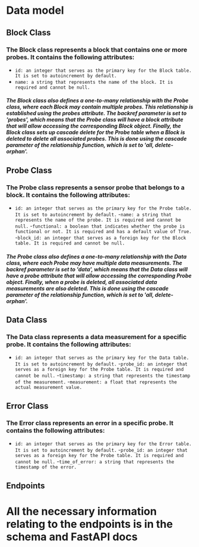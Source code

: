 # Data model
## Block Class
### The Block class represents a block that contains one or more probes. It contains the following attributes:

- ```id: an integer that serves as the primary key for the Block table. It is set to autoincrement by default.```
- ```name: a string that represents the name of the block. It is required and cannot be null.```

##### The Block class also defines a one-to-many relationship with the Probe class, where each Block may contain multiple probes. This relationship is established using the probes attribute. The backref parameter is set to 'probes', which means that the Probe class will have a block attribute that will allow accessing the corresponding Block object. Finally, the Block class sets up cascade delete for the Probe table when a Block is deleted to delete all associated probes. This is done using the cascade parameter of the relationship function, which is set to 'all, delete-orphan'.

## Probe Class
### The Probe class represents a sensor probe that belongs to a block. It contains the following attributes:

- ```id: an integer that serves as the primary key for the Probe table. It is set to autoincrement by default.```
-```name: a string that represents the name of the probe. It is required and cannot be null.```
-```functional: a boolean that indicates whether the probe is functional or not. It is required and has a default value of True.```
-```block_id: an integer that serves as a foreign key for the Block table. It is required and cannot be null.```

##### The Probe class also defines a one-to-many relationship with the Data class, where each Probe may have multiple data measurements. The backref parameter is set to 'data', which means that the Data class will have a probe attribute that will allow accessing the corresponding Probe object. Finally, when a probe is deleted, all associated data measurements are also deleted. This is done using the cascade parameter of the relationship function, which is set to 'all, delete-orphan'.

## Data Class
### The Data class represents a data measurement for a specific probe. It contains the following attributes:

- ```id: an integer that serves as the primary key for the Data table. It is set to autoincrement by default.```
-```probe_id: an integer that serves as a foreign key for the Probe table. It is required and cannot be null.```
-```timestamp: a string that represents the timestamp of the measurement.```
-```measurement: a float that represents the actual measurement value.```

## Error Class
### The Error class represents an error in a specific probe. It contains the following attributes:

- ```id: an integer that serves as the primary key for the Error table. It is set to autoincrement by default.```
-```probe_id: an integer that serves as a foreign key for the Probe table. It is required and cannot be null.```
-```time_of_error: a string that represents the timestamp of the error.```

## Endpoints
# All the necessary information relating to the endpoints is in the schema and FastAPI docs